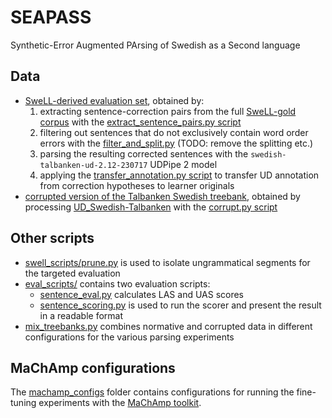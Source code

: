 # SEAPASS 
Synthetic-Error Augmented PArsing of Swedish as a Second language

## Data
- [SweLL-derived evaluation set](data/swell/), obtained by:
  1. extracting sentence-correction pairs from the full [SweLL-gold corpus](https://spraakbanken.gu.se/resurser/swell-gold) with the [extract_sentence_pairs.py script](swell_scripts/extract_sentence_pairs.py)
  2. filtering out sentences that do not exclusively contain word order errors with the [filter_and_split.py](swell_scripts/filter_and_split.py) (TODO: remove the splitting etc.)
  3. parsing the resulting corrected sentences with the `swedish-talbanken-ud-2.12-230717` UDPipe 2 model
  4. applying the [transfer_annotation.py script](swell_scripts/transfer_annotation.py) to transfer UD annotation from correction hypotheses to learner originals
- [corrupted version of the Talbanken Swedish treebank](data/corrupted_talbanken/), obtained by processing [UD_Swedish-Talbanken](https://github.com/UniversalDependencies/UD_Swedish-Talbanken) with the [corrupt.py script](preproc_scripts/corrupt.py)

## Other scripts
- [swell_scripts/prune.py](swell_scripts/prune.py) is used to isolate ungrammatical segments for the targeted evaluation
- [eval_scripts/](eval_scripts/) contains two evaluation scripts:
  - [sentence_eval.py](eval_scripts/sentence_eval.py) calculates LAS and UAS scores
  - [sentence_scoring.py](eval_scripts/sentence_scoring.py) is used to run the scorer and present the result in a readable format
- [mix_treebanks.py](mix_treebanks.py) combines normative and corrupted data in different configurations for the various parsing experiments

## MaChAmp configurations
The [machamp_configs](machamp_configs/) folder contains configurations for running the fine-tuning experiments with the [MaChAmp toolkit](https://machamp-nlp.github.io/). 
